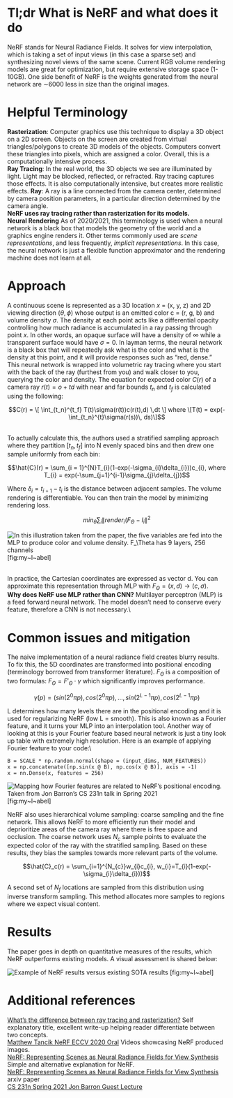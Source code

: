 Tl;dr What is NeRF and what does it do
======================================

NeRF stands for Neural Radiance Fields. It solves for view
interpolation, which is taking a set of input views (in this case a
sparse set) and synthesizing novel views of the same scene. Current RGB
volume rendering models are great for optimization, but require
extensive storage space (1-10GB). One side benefit of NeRF is the
weights generated from the neural network are $\sim$6000 less in size
than the original images.

Helpful Terminology
===================

**Rasterization**: Computer graphics use this technique to display a 3D
object on a 2D screen. Objects on the screen are created from virtual
triangles/polygons to create 3D models of the objects. Computers convert
these triangles into pixels, which are assigned a color. Overall, this
is a computationally intensive process.\
**Ray Tracing**: In the real world, the 3D objects we see are
illuminated by light. Light may be blocked, reflected, or refracted. Ray
tracing captures those effects. It is also computationally intensive,
but creates more realistic effects. **Ray**: A ray is a line connected
from the camera center, determined by camera position parameters, in a
particular direction determined by the camera angle.\
**NeRF uses ray tracing rather than rasterization for its models.**\
**Neural Rendering** As of 2020/2021, this terminology is used when a
neural network is a black box that models the geometry of the world and
a graphics engine renders it. Other terms commonly used are *scene
representations*, and less frequently, *implicit representations*. In
this case, the neural network is just a flexible function approximator
and the rendering machine does not learn at all.

Approach
========

A continuous scene is represented as a 3D location *x* = (x, y, z) and
2D viewing direction $(\theta,\phi)$ whose output is an emitted color c
= (r, g, b) and volume density $\sigma$. The density at each point acts
like a differential opacity controlling how much radiance is accumulated
in a ray passing through point *x*. In other words, an opaque surface
will have a density of $\infty$ while a transparent surface would have
$\sigma = 0$. In layman terms, the neural network is a black box that
will repeatedly ask what is the color and what is the density at this
point, and it will provide responses such as “red, dense.”\
This neural network is wrapped into volumetric ray tracing where you
start with the back of the ray (furthest from you) and walk closer to
you, querying the color and density. The equation for expected color
$C(r)$ of a camera ray $r(t) = o + td$ with near and far bounds $t_n$
and $t_f$ is calculated using the following:

$$C(r) = \[ \int_{t_n}^{t_f} T(t)\sigma(r(t))c(r(t),d) \,dt \]
where
    \[T(t) = exp(-\int_{t_n}^{t}\sigma(r(s))\, ds)\]$$

\
To actually calculate this, the authors used a stratified sampling
approach where they partition $[t_n, t_f]$ into N evenly spaced bins and
then drew one sample uniformly from each bin:

$$\hat{C}(r) = \sum_{i = 1}^{N}T_{i}(1-exp(-\sigma_{i}\delta_{i}))c_{i}, where T_{i} = exp(-\sum_{j=1}^{i-1}\sigma_{j}\delta_{j})$$

Where $\delta_{i} = t_{i+1} - t_{i}$ is the distance between adjacent
samples. The volume rendering is differentiable. You can then train the
model by minimizing rendering loss.

$$min_{\theta}\sum_{i}\left\| render_{i}(F_{\Theta}-I_{i}\right\|^{2}$$

![In this illustration taken from the paper, the five variables are fed
into the MLP to produce color and volume density. $F_\Theta$ has 9
layers, 256 channels](assets/raydiagram.png "fig:") [fig:my~l~abel]

\
In practice, the Cartesian coordinates are expressed as vector d. You
can approximate this representation through MLP with
$F_\Theta = (x, d) \rightarrow (c, \sigma)$.\
**Why does NeRF use MLP rather than CNN?** Multilayer perceptron (MLP)
is a feed forward neural network. The model doesn’t need to conserve
every feature, therefore a CNN is not necessary.\

Common issues and mitigation
============================

The naive implementation of a neural radiance field creates blurry
results. To fix this, the 5D coordinates are transformed into positional
encoding (terminology borrowed from transformer literature). $F_\Theta$
is a composition of two formulas: $F_\Theta = F'_\Theta \cdot \gamma$
which significantly improves performance.

$$\gamma(p) = (sin(2^{0}\pi p), cos(2^{0}\pi p),...,sin(2^{L-1}\pi p), cos(2^{L-1} \pi p)$$

L determines how many levels there are in the positional encoding and it
is used for regularizing NeRF (low L = smooth). This is also known as a
Fourier feature, and it turns your MLP into an interpolation tool.
Another way of looking at this is your Fourier feature based neural
network is just a tiny look up table with extremely high resolution.
Here is an example of applying Fourier feature to your code:\

    B = SCALE * np.random.normal(shape = (input_dims, NUM_FEATURES))
    x = np.concatenate([np.sin(x @ B), np.cos(x @ B)], axis = -1)
    x = nn.Dense(x, features = 256)

![Mapping how Fourier features are related to NeRF’s positional
encoding. Taken from Jon Barron’s CS 231n talk in Spring
2021](assets/fourier.png "fig:") [fig:my~l~abel]

NeRF also uses hierarchical volume sampling: coarse sampling and the
fine network. This allows NeRF to more efficiently run their model and
deprioritize areas of the camera ray where there is free space and
occlusion. The coarse network uses $N_{c}$ sample points to evaluate the
expected color of the ray with the stratified sampling. Based on these
results, they bias the samples towards more relevant parts of the
volume.

$$\hat{C}_c(r) = \sum_{i=1}^{N_{c}}w_{i}c_{i}, w_{i}=T_{i}(1-exp(-\sigma_{i}\delta_{i}))$$

A second set of $N_{f}$ locations are sampled from this distribution
using inverse transform sampling. This method allocates more samples to
regions where we expect visual content.

Results
=======

The paper goes in depth on quantitative measures of the results, which
NeRF outperforms existing models. A visual assessment is shared below:

![Example of NeRF results versus existing SOTA
results](assets/NeRFresults.png "fig:") [fig:my~l~abel]

Additional references
=====================

[What’s the difference between ray tracing and
rasterization?](https://blogs.nvidia.com/blog/2018/03/19/whats-difference-between-ray-tracing-rasterization/)
Self explanatory title, excellent write-up helping reader differentiate
between two concepts.\
[Matthew Tancik NeRF ECCV 2020 Oral](https://www.matthewtancik.com/nerf)
Videos showcasing NeRF produced images.\
[NeRF: Representing Scenes as Neural Radiance Fields for View
Synthesis](https://towardsdatascience.com/nerf-representing-scenes-as-neural-radiance-fields-for-view-synthesis-ef1e8cebace4)
Simple and alternative explanation for NeRF.\
[NeRF: Representing Scenes as Neural Radiance Fields for View
Synthesis](https://arxiv.org/pdf/2003.08934.pdf) arxiv paper\
[CS 231n Spring 2021 Jon Barron Guest
Lecture](https://stanford-pilot.hosted.panopto.com/Panopto/Pages/Viewer.aspx?id=66a23f12-764c-4787-a48a-ad330173e4b5)
